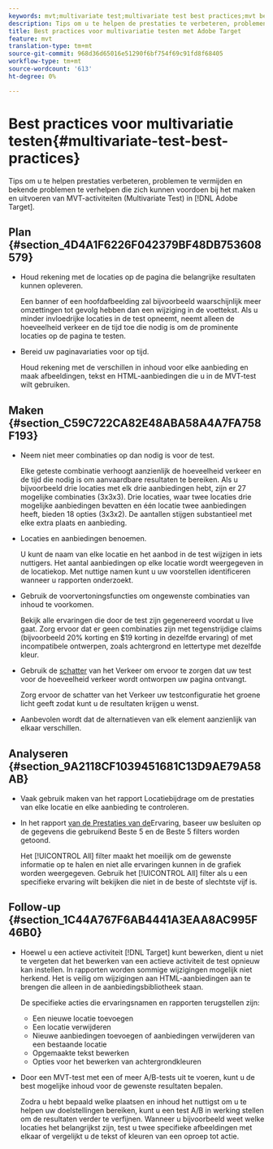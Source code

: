 ```yaml
---
keywords: mvt;multivariate test;multivariate test best practices;mvt best practices;mvt combinations;mvt reports
description: Tips om u te helpen de prestaties te verbeteren, problemen te voorkomen en bekende problemen te verhelpen die zich kunnen voordoen bij het maken en uitvoeren van multivariate testactiviteiten in Adobe Target.
title: Best practices voor multivariatie testen met Adobe Target
feature: mvt
translation-type: tm+mt
source-git-commit: 968d36d65016e51290f6bf754f69c91fd8f68405
workflow-type: tm+mt
source-wordcount: '613'
ht-degree: 0%

---
```



# Best practices voor multivariatie testen{#multivariate-test-best-practices}

Tips om u te helpen prestaties verbeteren, problemen te vermijden en bekende problemen te verhelpen die zich kunnen voordoen bij het maken en uitvoeren van MVT-activiteiten (Multivariate Test) in [!DNL Adobe Target].

## Plan {#section_4D4A1F6226F042379BF48DB753608579}

* Houd rekening met de locaties op de pagina die belangrijke resultaten kunnen opleveren.

   Een banner of een hoofdafbeelding zal bijvoorbeeld waarschijnlijk meer omzettingen tot gevolg hebben dan een wijziging in de voettekst. Als u minder invloedrijke locaties in de test opneemt, neemt alleen de hoeveelheid verkeer en de tijd toe die nodig is om de prominente locaties op de pagina te testen.
* Bereid uw paginavariaties voor op tijd.

   Houd rekening met de verschillen in inhoud voor elke aanbieding en maak afbeeldingen, tekst en HTML-aanbiedingen die u in de MVT-test wilt gebruiken.

## Maken {#section_C59C722CA82E48ABA58A4A7FA758F193}

* Neem niet meer combinaties op dan nodig is voor de test.

   Elke geteste combinatie verhoogt aanzienlijk de hoeveelheid verkeer en de tijd die nodig is om aanvaardbare resultaten te bereiken. Als u bijvoorbeeld drie locaties met elk drie aanbiedingen hebt, zijn er 27 mogelijke combinaties (3x3x3). Drie locaties, waar twee locaties drie mogelijke aanbiedingen bevatten en één locatie twee aanbiedingen heeft, bieden 18 opties (3x3x2). De aantallen stijgen substantieel met elke extra plaats en aanbieding.

* Locaties en aanbiedingen benoemen.

   U kunt de naam van elke locatie en het aanbod in de test wijzigen in iets nuttigers. Het aantal aanbiedingen op elke locatie wordt weergegeven in de locatiekop. Met nuttige namen kunt u uw voorstellen identificeren wanneer u rapporten onderzoekt.

* Gebruik de voorvertoningsfuncties om ongewenste combinaties van inhoud te voorkomen.

   Bekijk alle ervaringen die door de test zijn gegenereerd voordat u live gaat. Zorg ervoor dat er geen combinaties zijn met tegenstrijdige claims (bijvoorbeeld 20% korting en $19 korting in dezelfde ervaring) of met incompatibele ontwerpen, zoals achtergrond en lettertype met dezelfde kleur.

* Gebruik de [schatter](/help/c-activities/c-multivariate-testing/t-create-multivariate-test/traffic-estimator.md) van het Verkeer om ervoor te zorgen dat uw test voor de hoeveelheid verkeer wordt ontworpen uw pagina ontvangt.

   Zorg ervoor de schatter van het Verkeer uw testconfiguratie het groene licht geeft zodat kunt u de resultaten krijgen u wenst.
* Aanbevolen wordt dat de alternatieven van elk element aanzienlijk van elkaar verschillen.

## Analyseren {#section_9A2118CF1039451681C13D9AE79A58AB}

* Vaak gebruik maken van het rapport [](/help/c-reports/location-contribution-report.md) Locatiebijdrage om de prestaties van elke locatie en elke aanbieding te controleren.
* In het rapport [van de Prestaties van de](/help/c-reports/experience-performance-report.md)Ervaring, baseer uw besluiten op de gegevens die gebruikend Beste 5 en de Beste 5 filters worden getoond.

   Het [!UICONTROL All] filter maakt het moeilijk om de gewenste informatie op te halen en niet alle ervaringen kunnen in de grafiek worden weergegeven. Gebruik het [!UICONTROL All] filter als u een specifieke ervaring wilt bekijken die niet in de beste of slechtste vijf is.

## Follow-up {#section_1C44A767F6AB4441A3EAA8AC995F46B0}

* Hoewel u een actieve activiteit [!DNL Target] kunt bewerken, dient u niet te vergeten dat het bewerken van een actieve activiteit de test opnieuw kan instellen. In rapporten worden sommige wijzigingen mogelijk niet herkend. Het is veilig om wijzigingen aan HTML-aanbiedingen aan te brengen die alleen in de aanbiedingsbibliotheek staan.

   De specifieke acties die ervaringsnamen en rapporten terugstellen zijn:

   * Een nieuwe locatie toevoegen
   * Een locatie verwijderen
   * Nieuwe aanbiedingen toevoegen of aanbiedingen verwijderen van een bestaande locatie
   * Opgemaakte tekst bewerken
   * Opties voor het bewerken van achtergrondkleuren

* Door een MVT-test met een of meer A/B-tests uit te voeren, kunt u de best mogelijke inhoud voor de gewenste resultaten bepalen.

   Zodra u hebt bepaald welke plaatsen en inhoud het nuttigst om u te helpen uw doelstellingen bereiken, kunt u een test A/B in werking stellen om de resultaten verder te verfijnen. Wanneer u bijvoorbeeld weet welke locaties het belangrijkst zijn, test u twee specifieke afbeeldingen met elkaar of vergelijkt u de tekst of kleuren van een oproep tot actie.

